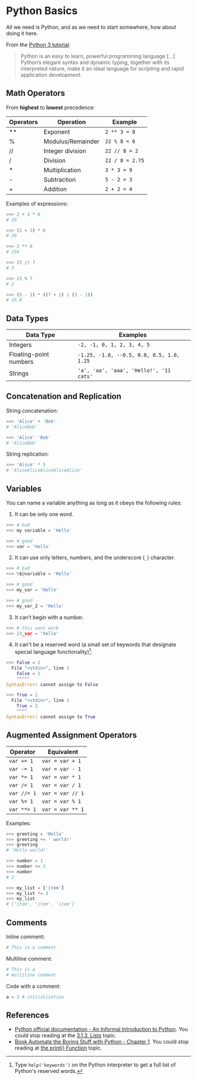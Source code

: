 Python Basics
===

All we need is Python, and as we need to start somewhere, how about doing it here.

From the [Python 3 tutorial](https://docs.python.org/3/tutorial/index.html):

> Python is an easy to learn, powerful programming language [...] Python’s elegant syntax and dynamic typing, together with its interpreted nature, make it an ideal language for scripting and rapid application development.

## Math Operators

From **highest** to **lowest** precedence:

| Operators | Operation         | Example         |
| --------- | ----------------- | --------------- |
| \*\*      | Exponent          | `2 ** 3 = 8`    |
| %         | Modulus/Remainder | `22 % 8 = 6`    |
| //        | Integer division  | `22 // 8 = 2`   |
| /         | Division          | `22 / 8 = 2.75` |
| \*        | Multiplication    | `3 * 3 = 9`     |
| -         | Subtraction       | `5 - 2 = 3`     |
| +         | Addition          | `2 + 2 = 4`     |

Examples of expressions:

```python
>>> 2 + 3 * 6
# 20

>>> (2 + 3) * 6
# 30

>>> 2 ** 8
# 256

>>> 23 // 7
# 3

>>> 23 % 7
# 2

>>> (5 - 1) * ((7 + 1) / (3 - 1))
# 16.0
```

## Data Types

| Data Type              | Examples                                  |
| ---------------------- | ----------------------------------------- |
| Integers               | `-2, -1, 0, 1, 2, 3, 4, 5`                |
| Floating-point numbers | `-1.25, -1.0, --0.5, 0.0, 0.5, 1.0, 1.25` |
| Strings                | `'a', 'aa', 'aaa', 'Hello!', '11 cats'`   |

## Concatenation and Replication

String concatenation:

```python
>>> 'Alice' + 'Bob'
# 'AliceBob'

>>> 'Alice' 'Bob'
# 'AliceBob'
```

String replication:

```python
>>> 'Alice' * 5
# 'AliceAliceAliceAliceAlice'
```

## Variables

You can name a variable anything as long as it obeys the following rules:

1. It can be only one word.

```python
>>> # bad
>>> my variable = 'Hello'

>>> # good
>>> var = 'Hello'
```

2. It can use only letters, numbers, and the underscore (`_`) character.

```python
>>> # bad
>>> %$@variable = 'Hello'

>>> # good
>>> my_var = 'Hello'

>>> # good
>>> my_var_2 = 'Hello'
```

3. It can’t begin with a number.

```python
>>> # this wont work
>>> 23_var = 'hello'
```

4. It can't be a reserved word (a small set of keywords that designate special language functionality)[^1].

```python
>>> False = 2
  File "<stdin>", line 1
    False = 2
    ^^^^^
SyntaxError: cannot assign to False

>>> True = 2
  File "<stdin>", line 1
    True = 2
    ^^^^
SyntaxError: cannot assign to True
```

## Augmented Assignment Operators

| Operator    | Equivalent       |
| ----------- | ---------------- |
| `var += 1`  | `var = var + 1`  |
| `var -= 1`  | `var = var - 1`  |
| `var *= 1`  | `var = var * 1`  |
| `var /= 1`  | `var = var / 1`  |
| `var //= 1` | `var = var // 1` |
| `var %= 1`  | `var = var % 1`  |
| `var **= 1` | `var = var ** 1` |

Examples:

```python
>>> greeting = 'Hello'
>>> greeting += ' world!'
>>> greeting
# 'Hello world!'

>>> number = 1
>>> number += 1
>>> number
# 2

>>> my_list = ['item']
>>> my_list *= 3
>>> my_list
# ['item', 'item', 'item']
```

## Comments

Inline comment:

```python
# This is a comment
```

Multiline comment:

```python
# This is a
# multiline comment
```

Code with a comment:

```python
a = 1 # initialization
```

## References

- [Python official documentation - An Informal Introduction to Python](https://docs.python.org/3/tutorial/introduction.html#an-informal-introduction-to-python). You could stop reading at the [3.1.3. Lists](https://docs.python.org/3/tutorial/introduction.html#lists) topic.
- [Book Automate the Boring Stuff with Python - Chapter 1](https://automatetheboringstuff.com/2e/chapter1/). You could stop reading at [the print() Function](https://automatetheboringstuff.com/2e/chapter1/#:~:text=in%20a%20book.-,The%20print()%20Function,-The%20print()) topic.

[^1]: Type `help('keywords')` on the Python interpreter to get a full list of Python's reserved words.
